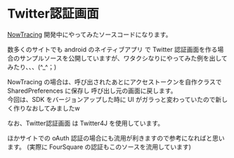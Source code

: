 Twitter認証画面
===========
<p><a href="http://www.soplab.net/android.html#NowTracing">NowTracing</a> 開発中にやってみたソースコードになります。<br /></p>
<p>
数多くのサイトでも android のネイティブアプリ で Twitter 認証画面を作る場合のサンプルソースを公開していますが、ワタクシなりにやってみた例を出してみたり、、、(^_^；)
</p>
<p>
NowTracing の場合は、呼び出されたあとにアクセストークンを自作クラスで SharedPreferences に保存し 呼び出し元の画面に戻します。<br />
今回は、SDK をバージョンアップした時に UI がガラっと変わっていたので新しく作りなおしてみましたw
</p>
<p>
なお、Twitter認証画面 は Twitter4J を使用しています。 
</p>
<p>
ほかサイトでの oAuth 認証の場合にも流用が利きますので参考になればと思います。 (実際に FourSquare の認証もこのソースを流用しています)<br />
</p>

